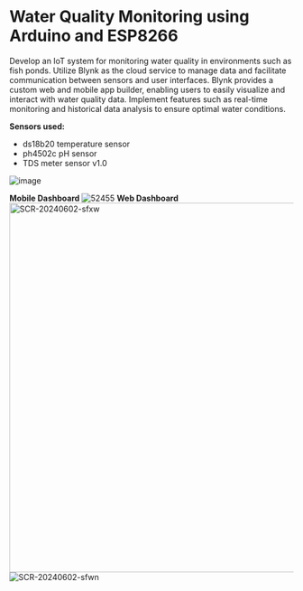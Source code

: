 # Water Quality Monitoring using Arduino and ESP8266

Develop an IoT system for monitoring water quality in environments such as fish ponds. Utilize Blynk as the cloud service to manage data and facilitate communication between sensors and user interfaces. Blynk provides a custom web and mobile app builder, enabling users to easily visualize and interact with water quality data. Implement features such as real-time monitoring and historical data analysis to ensure optimal water conditions.

**Sensors used:**
- ds18b20 temperature sensor
- ph4502c pH sensor
- TDS meter sensor v1.0


![image](https://github.com/ikhsanurasidb/Water-Quality-Monitoring-ArduinoESP8266/assets/151383202/ec4af857-bfcc-4afa-b664-c4e2f456e9e4)

**Mobile Dashboard**
![52455](https://github.com/ikhsanurasidb/Water-Quality-Monitoring-ArduinoESP8266/assets/151383202/20cfecf3-2c28-433f-8f08-69c842d5ee4c) 
**Web Dashboard**
<img width="654" alt="SCR-20240602-sfxw" src="https://github.com/ikhsanurasidb/Water-Quality-Monitoring-ArduinoESP8266/assets/151383202/77d0dfee-e0e0-420e-9283-08e4f190bcb7">
![SCR-20240602-sfwn](https://github.com/ikhsanurasidb/Water-Quality-Monitoring-ArduinoESP8266/assets/151383202/866c4300-17cb-4910-a17d-ed598dfbe29f)
